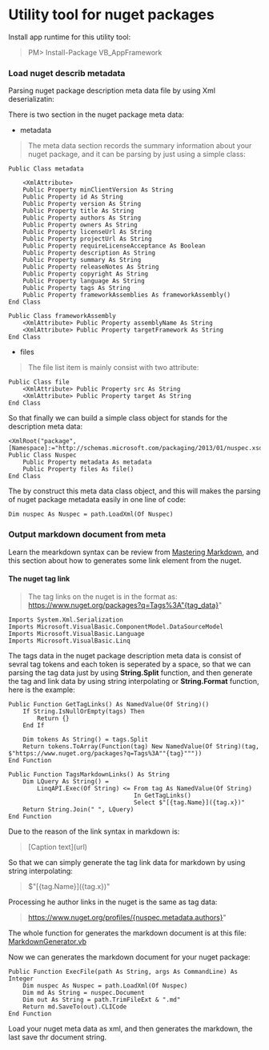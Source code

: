 # Utility tool for nuget packages

Install app runtime for this utility tool:
> PM> Install-Package VB_AppFramework

### Load nuget describ metadata

Parsing nuget package description meta data file by using Xml deserializatin:

There is two section in the nuget package meta data:

+ metadata

> The meta data section records the summary information about your nuget package, and it can be parsing by just using a simple class:
>

```vb.net
Public Class metadata

    <XmlAttribute> 
    Public Property minClientVersion As String
    Public Property id As String
    Public Property version As String
    Public Property title As String
    Public Property authors As String
    Public Property owners As String
    Public Property licenseUrl As String
    Public Property projectUrl As String
    Public Property requireLicenseAcceptance As Boolean
    Public Property description As String
    Public Property summary As String
    Public Property releaseNotes As String
    Public Property copyright As String
    Public Property language As String
    Public Property tags As String
    Public Property frameworkAssemblies As frameworkAssembly()
End Class
    
Public Class frameworkAssembly
    <XmlAttribute> Public Property assemblyName As String
    <XmlAttribute> Public Property targetFramework As String
End Class
```

+ files

> The file list item is mainly consist with two attribute:
>

```vb.net
Public Class file
    <XmlAttribute> Public Property src As String
    <XmlAttribute> Public Property target As String
End Class
```

So that finally we can build a simple class object for stands for the description meta data:

>
```vb.net
<XmlRoot("package", [Namespace]:="http://schemas.microsoft.com/packaging/2013/01/nuspec.xsd")>
Public Class Nuspec
    Public Property metadata As metadata
    Public Property files As file()
End Class
```

The by construct this meta data class object, and this will makes the parsing of nuget package metadata easily in one line of code:

```vb.net
Dim nuspec As Nuspec = path.LoadXml(Of Nuspec)
```

### Output markdown document from meta
Learn the mearkdown syntax can be review from [Mastering Markdown](https://guides.github.com/features/mastering-markdown/), and this section about how to generates some link element from the nuget.

#### The nuget tag link

> The tag links on the nuget is in the format as:
> https://www.nuget.org/packages?q=Tags%3A"{tag_data}"

```vb.net
Imports System.Xml.Serialization
Imports Microsoft.VisualBasic.ComponentModel.DataSourceModel
Imports Microsoft.VisualBasic.Language
Imports Microsoft.VisualBasic.Linq
```

The tags data in the nuget package description meta data is consist of sevral tag tokens and each token is seperated by a space, so that we can parsing the tag data just by using **String.Split** function, and then generate the tag and link data by using string interpolating or **String.Format** function, here is the example:

```vb.net
Public Function GetTagLinks() As NamedValue(Of String)()
    If String.IsNullOrEmpty(tags) Then
        Return {}
    End If

    Dim tokens As String() = tags.Split
    Return tokens.ToArray(Function(tag) New NamedValue(Of String)(tag, $"https://www.nuget.org/packages?q=Tags%3A""{tag}"""))
End Function

Public Function TagsMarkdownLinks() As String
    Dim LQuery As String() =
        LinqAPI.Exec(Of String) <= From tag As NamedValue(Of String)
                                   In GetTagLinks()
                                   Select $"[{tag.Name}]({tag.x})"
    Return String.Join(" ", LQuery)
End Function
```

Due to the reason of the link syntax in markdown is:

> \[Caption text\](url)

So that we can simply generate the tag link data for markdown by using string interpolating:

> $"\[{tag.Name}\]({tag.x})"

Processing he author links in the nuget is the same as tag data:

> https://www.nuget.org/profiles/{nuspec.metadata.authors}"

The whole function for generates the markdown document is at this file: [MarkdownGenerator.vb](https://github.com/xieguigang/nuget-backup/blob/master/nugetIndex/nuget/MarkdownGenerator.vb)

Now we can generates the markdown document for your nuget package:

```vb.net
Public Function ExecFile(path As String, args As CommandLine) As Integer
    Dim nuspec As Nuspec = path.LoadXml(Of Nuspec)
    Dim md As String = nuspec.Document
    Dim out As String = path.TrimFileExt & ".md"
    Return md.SaveTo(out).CLICode
End Function
```

Load your nuget meta data as xml, and then generates the markdown, the last save thr document string.
